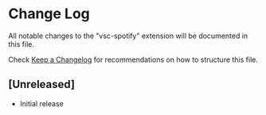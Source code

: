 # Change Log

All notable changes to the "vsc-spotify" extension will be documented in this file.

Check [Keep a Changelog](http://keepachangelog.com/) for recommendations on how to structure this file.

## [Unreleased]

- Initial release